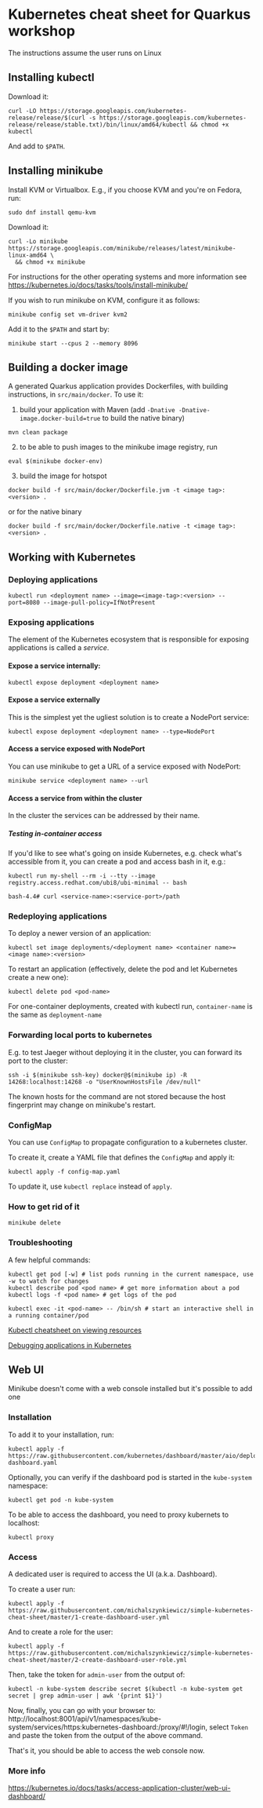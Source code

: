 # Kubernetes cheat sheet for Quarkus workshop
The instructions assume the user runs on Linux


## Installing kubectl

Download it:
```
curl -LO https://storage.googleapis.com/kubernetes-release/release/$(curl -s https://storage.googleapis.com/kubernetes-release/release/stable.txt)/bin/linux/amd64/kubectl && chmod +x kubectl
```

And add to `$PATH`.

## Installing minikube

Install KVM or Virtualbox.
E.g., if you choose KVM and you're on Fedora, run:
```
sudo dnf install qemu-kvm
```

Download it:
```
curl -Lo minikube https://storage.googleapis.com/minikube/releases/latest/minikube-linux-amd64 \
  && chmod +x minikube
```

For instructions for the other operating systems and more information see https://kubernetes.io/docs/tasks/tools/install-minikube/

If you wish to run minikube on KVM, configure it as follows:
```
minikube config set vm-driver kvm2
```

Add it to the `$PATH` and start by:
```
minikube start --cpus 2 --memory 8096
```

## Building a docker image
A generated Quarkus application provides Dockerfiles, with building instructions, in `src/main/docker`.
To use it:
1. build your application with Maven (add `-Dnative -Dnative-image.docker-build=true` to build the native binary)
```
mvn clean package
```
2. to be able to push images to the minikube image registry, run
```
eval $(minikube docker-env)
```
3. build the image for hotspot
```
docker build -f src/main/docker/Dockerfile.jvm -t <image tag>:<version> .
```
or for the native binary
```
docker build -f src/main/docker/Dockerfile.native -t <image tag>:<version> .
```

## Working with Kubernetes

### Deploying applications
```
kubectl run <deployment name> --image=<image-tag>:<version> --port=8080 --image-pull-policy=IfNotPresent
```

### Exposing applications
The element of the Kubernetes ecosystem that is responsible for exposing applications is called a *service*.

#### Expose a service internally:
```
kubectl expose deployment <deployment name>
```

#### Expose a service externally
This is the simplest yet the ugliest solution is to create a NodePort service:
```
kubectl expose deployment <deployment name> --type=NodePort
```

#### Access a service exposed with NodePort
You can use minikube to get a URL of a service exposed with NodePort:
```
minikube service <deployment name> --url
```

#### Access a service from within the cluster
In the cluster the services can be addressed by their name.

##### Testing in-container access
If you'd like to see what's going on inside Kubernetes, e.g. check what's accessible from it, you can create a pod
and access bash in it, e.g.:
```
kubectl run my-shell --rm -i --tty --image registry.access.redhat.com/ubi8/ubi-minimal -- bash

bash-4.4# curl <service-name>:<service-port>/path
```

### Redeploying applications

To deploy a newer version of an application:
```
kubectl set image deployments/<deployment name> <container name>=<image name>:<version>
```

To restart an application (effectively, delete the pod and let Kubernetes create a new one):
```
kubectl delete pod <pod-name>
```

For one-container deployments, created with kubectl run, `container-name` is the same as `deployment-name`

### Forwarding local ports to kubernetes
E.g. to test Jaeger without deploying it in the cluster, you can forward its port to the cluster:
```
ssh -i $(minikube ssh-key) docker@$(minikube ip) -R 14268:localhost:14268 -o "UserKnownHostsFile /dev/null"
```

The known hosts for the command are not stored because the host fingerprint may change on minikube's restart.

### ConfigMap
You can use `ConfigMap` to propagate configuration to a kubernetes cluster.

To create it, create a YAML file that defines the `ConfigMap` and apply it:
```
kubectl apply -f config-map.yaml
```
To update it, use `kubectl replace` instead of `apply`.

### How to get rid of it
```
minikube delete
```

### Troubleshooting

A few helpful commands:
```
kubectl get pod [-w] # list pods running in the current namespace, use -w to watch for changes
kubectl describe pod <pod name> # get more information about a pod
kubectl logs -f <pod name> # get logs of the pod

kubectl exec -it <pod-name> -- /bin/sh # start an interactive shell in a running container/pod
```

[Kubectl cheatsheet on viewing resources](https://kubernetes.io/docs/reference/kubectl/cheatsheet/#viewing-finding-resources)

[Debugging applications in Kubernetes](https://kubernetes.io/docs/tasks/debug-application-cluster/debug-application/)


## Web UI
Minikube doesn't come with a web console installed but it's possible to add one

### Installation
To add it to your installation, run:
```
kubectl apply -f https://raw.githubusercontent.com/kubernetes/dashboard/master/aio/deploy/recommended/kubernetes-dashboard.yaml
```

Optionally, you can verify if the dashboard pod is started in the `kube-system` namespace:
```
kubectl get pod -n kube-system
```

To be able to access the dashboard, you need to proxy kubernets to localhost:
```
kubectl proxy
```

### Access
A dedicated user is required to access the UI (a.k.a. Dashboard).

To create a user run:
```
kubectl apply -f https://raw.githubusercontent.com/michalszynkiewicz/simple-kubernetes-cheat-sheet/master/1-create-dashboard-user.yml
```

And to create a role for the user:
```
kubectl apply -f https://raw.githubusercontent.com/michalszynkiewicz/simple-kubernetes-cheat-sheet/master/2-create-dashboard-user-role.yml
```

Then, take the token for `admin-user` from the output of:
```
kubectl -n kube-system describe secret $(kubectl -n kube-system get secret | grep admin-user | awk '{print $1}')
```

Now, finally, you can go with your browser to:
http://localhost:8001/api/v1/namespaces/kube-system/services/https:kubernetes-dashboard:/proxy/#!/login, select `Token` and paste the token from the output of the above command.


That's it, you should be able to access the web console now.


### More info
https://kubernetes.io/docs/tasks/access-application-cluster/web-ui-dashboard/

